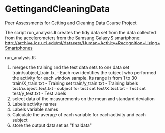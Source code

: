 GettingandCleaningData
======================

Peer Assessments for Getting and Cleaning Data Course Project

The script run_analysis.R creates the tidy data set from the data collected from the accelerometers from the Samsung Galaxy S smartphone: http://archive.ics.uci.edu/ml/datasets/Human+Activity+Recognition+Using+Smartphones 

run_analysis.R:
1) merges the training and the test data sets to one data set
train/subject_train.txt - Each row identifies the subject who performed the activity for each window sample. Its range is from 1 to 30
train/X_train.txt - Training set
train/y_train.txt - Training labels
test/subject_test.txt - subject for test set
test/X_test.txt - Test set
test/y_test.txt - Test labels
2) select data of the measurements on the mean and standard deviation
3) Labels activity names 
4) Labels variable names
5) Calculate the average of each variable for each activity and each subject
6) store the output data set as "finaldata"

